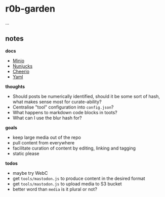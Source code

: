 # r0b-garden

...

## notes

**docs**

- [Minio](https://min.io/docs/minio/linux/developers/javascript/API.html)
- [Nunjucks](https://mozilla.github.io/nunjucks/templating.html)
- [Cheerio](https://cheerio.js.org/docs/api)
- [Yaml](https://eemeli.org/yaml/#yaml)

**thoughts**

- Should posts be numerically identified, should it be some sort of hash, what makes sense most for curate-ability?
- Centralise "tool" configuration into `config.json`?
- What happens to markdown code blocks in toots?
- What can I use the blur hash for?

**goals**

- keep large media out of the repo
- pull content from everywhere
- facilitate curation of content by editing, linking and tagging
- static please

**todos**

- maybe try WebC
- get `tools/mastodon.js` to produce content in the desired format
- get `tools/mastodon.js` to upload media to S3 bucket
- better word than `media` is it plural or not?
